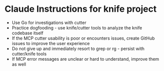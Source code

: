 # Claude Instructions for knife project

- Use Go for investigations with cutter
- Practice dogfooding - use knife/cutter tools to analyze the knife codebase itself
- If the MCP cutter usability is poor or encounters issues, create GitHub issues to improve the user experience
- Do not give up and immediately resort to grep or rg - persist with cutter/knife tools
- If MCP error messages are unclear or hard to understand, improve them as well
